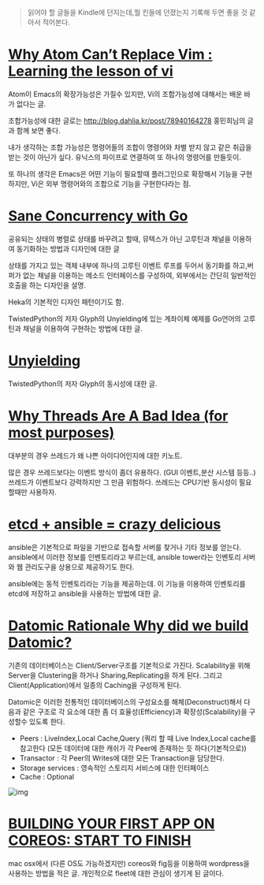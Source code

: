 <!-- Title: Send-to-kindle 2014-03 -->
<!-- Tags: send-to-kindle,golang,devops,concurrency,datomic,coreos,docker -->

> 읽어야 할 글들을 Kindle에 던지는데,뭘 킨들에 던졌는지 기록해 두면 좋을 것 같아서 적어본다. 

# [Why Atom Can’t Replace Vim : Learning the lesson of vi](https://medium.com/p/433852f4b4d1)

Atom이 Emacs의 확장가능성은 가질수 있지만, Vi의 조합가능성에 대해서는 배운 바가 없다는 글. 

조합가능성에 대한 글로는 
http://blog.dahlia.kr/post/78940164278 홍민희님의 글과 함께 보면 좋다.

내가 생각하는 조합 가능성은  명령어들의 조합이 명령어와 차별 받지 않고 같은 취급을 받는 것이 아닌가 싶다. 유닉스의 파이프로 연결하여 또 하나의 명령어를 만들듯이.  

또 하나의 생각은 Emacs은 어떤 기능이 필요할때 플러그인으로 확장해서 기능을 구현하지만, Vi은 외부 명령어와의 조합으로 기능을 구현한다라는 점. 

# [Sane Concurrency with Go](https://www.readability.com/articles/mmtzoqbu)

공유되는 상태의 병렬로 상태를 바꾸려고 할때, 뮤텍스가 아닌 고루틴과 채널을 이용하여 동기화하는 방법과 디자인에 대한 글 

상태를 가지고 있는 객체 내부에 하나의 고루틴  이벤트 루프를 두어서 동기화를 하고,버퍼가 없는 채널을 이용하는 메소드 인터페이스를 구성하여, 외부에서는 간단히  일반적인 호출을 하는 디자인을 설명.

Heka의 기본적인 디자인 패턴이기도 함.

TwistedPython의 저자 Glyph의 Unyielding에 있는 계좌이체 예제를 Go언어의 고루틴과 채널을 이용하여 구현하는 방법에 대한 글. 

# [Unyielding](https://glyph.twistedmatrix.com/2014/02/unyielding.html)

TwistedPython의 저자 Glyph의 동시성에 대한 글. 

#  [Why Threads Are A Bad Idea (for most purposes)](http://www.stanford.edu/~ouster/cgi-bin/papers/threads.pdf)

대부분의 경우 쓰레드가 왜 나쁜 아이디어인지에 대한 키노트.

많은 경우 쓰레드보다는 이벤트 방식이 좀더 유용하다. (GUI 이벤트,분산 시스템 등등..)
쓰레드가 이벤트보다 강력하지만 그 만큼 위험하다.
쓰레드는 CPU기반 동시성이 필요할때만 사용하자.

# [etcd + ansible = crazy delicious](http://www.unicornclouds.com/blog_posts/etcd_ansible_integration)

ansible은 기본적으로 파일을 기반으로 접속할 서버를 찾거나 기타 정보를 얻는다. 
ansible에서 이러한 정보를 인벤토리라고 부르는데, ansible tower라는 인벤토리 서버와 웹 관리도구을 상용으로 제공하기도 한다. 

ansible에는 동적 인벤토리라는 기능을 제공하는데. 이 기능을 이용하여 인벤토리를 etcd에 저장하고 ansible을 사용하는 방법에 대한 글.

# [Datomic Rationale Why did we build Datomic?](http://www.datomic.com/rationale.html)

기존의 데이터베이스는 Client/Server구조를 기본적으로 가진다. Scalability을 위해 Server을 Clustering을 하거나 Sharing,Replicating을 하게 된다. 
그리고 Client(Application)에서 일종의 Caching을 구성하게 된다. 

Datomic은 이러한 전통적인 데이터베이스의 구성요소를 해체(Deconstruct)해서 다음과 같은 구조로 각 요소에 대한 좀 더  효율성(Efficiency)과 확장성(Scalability)을 구성할수 있도록 한다.

- Peers : LiveIndex,Local Cache,Query (쿼리 할 때 Live Index,Local cache를 참고한다 (모든 데이터에 대한 캐쉬가 각 Peer에 존재하는 듯 하다(기본적으로)) 
- Transactor : 각 Peer의 Writes에 대한 모든 Transaction을 담당한다.
- Storage services : 영속적인 스토리지 서비스에 대한 인터페이스 
- Cache : Optional

![img](http://www.datomic.com/uploads/3/5/9/7/3597326/119999_orig.jpg)


# [BUILDING YOUR FIRST APP ON COREOS: START TO FINISH](http://www.centurylinklabs.com/building-your-first-app-on-coreos/)

mac osx에서 (다른 OS도 가능하겠지만) coreos와 fig등을 이용하여 wordpress을 사용하는 방법을 적은 글. 
개인적으로 fleet에 대한 관심이 생기게 된 글이다.
